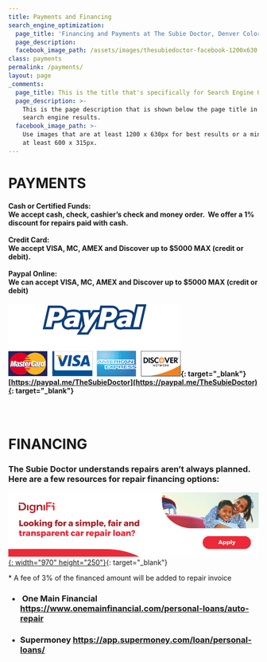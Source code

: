 ```yaml
---
title: Payments and Financing
search_engine_optimization:
  page_title: 'Financing and Payments at The Subie Doctor, Denver Colorado'
  page_description:
  facebook_image_path: /assets/images/thesubiedoctor-facebook-1200x630.png
class: payments
permalink: /payments/
layout: page
_comments:
  page_title: This is the title that's specifically for Search Engine Optimization.
  page_description: >-
    This is the page description that is shown below the page title in the
    search engine results.
  facebook_image_path: >-
    Use images that are at least 1200 x 630px for best results or a minimum of
    at least 600 x 315px.
---
```


# PAYMENTS

#### Cash or Certified Funds:<br>We accept cash, check, cashier’s check and money order. &nbsp;We offer a 1% discount for repairs paid with cash.&nbsp;<br><br>Credit Card:<br>We accept VISA, MC, AMEX and Discover up to $5000 MAX (credit or debit).<br><br>Paypal Online:<br>We can accept VISA, MC, AMEX and Discover up to $5000 MAX (credit or debit)&nbsp;

#### [![](/assets/images/paypal.png)](https://www.paypal.me/TheSubieDoctor){: target="_blank"}<br>[https://paypal.me/TheSubieDoctor](https://paypal.me/TheSubieDoctor){: target="_blank"}

### &nbsp;

# FINANCING

### The Subie Doctor understands repairs aren’t always planned. Here are a few resources for repair financing options:

[![](/assets/images/webbanner-970x250-billboard.jpg){: width="970" height="250"}](https://app.dignifi.com/campaigns/845?d_id=6926&amp;utm_campaign=845-independent-partner&amp;utm_source=thesubiedoctor.com&amp;utm_medium=web&amp;utm_content=banner-d6926){: target="_blank"}

\* A fee of 3% of the financed amount will be added to repair invoice

* ### &nbsp;One Main Financial https://www.onemainfinancial.com/personal-loans/auto-repair
* ### Supermoney https://app.supermoney.com/loan/personal-loans/